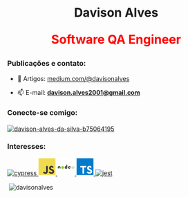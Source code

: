 <h1 align="center">Davison Alves <p style="color:red" >Software QA Engineer</p></h1>

<h3 align="left">Publicações e contato:</h3>

- 📝 Artigos: [medium.com/@davisonalves](https://medium.com/@davisonalves)

- 📫 E-mail: **davison.alves2001@gmail.com**

<h3 align="left">Conecte-se comigo:</h3>
<p align="left">
<a href="https://linkedin.com/in/davison-alves-da-silva-b75064195" target="blank"><img align="center" src="https://raw.githubusercontent.com/rahuldkjain/github-profile-readme-generator/master/src/images/icons/Social/linked-in-alt.svg" alt="davison-alves-da-silva-b75064195" height="30" width="40" /></a>
</p>

<h3 align="left">Interesses:</h3>
<p align="left"> <a href="https://www.cypress.io" target="_blank" rel="noreferrer"> <img src="https://raw.githubusercontent.com/simple-icons/simple-icons/6e46ec1fc23b60c8fd0d2f2ff46db82e16dbd75f/icons/cypress.svg" alt="cypress" width="40" height="40"/> </a> <a href="https://developer.mozilla.org/en-US/docs/Web/JavaScript" target="_blank" rel="noreferrer"> <img src="https://raw.githubusercontent.com/devicons/devicon/master/icons/javascript/javascript-original.svg" alt="javascript" width="40" height="40"/> <a href="https://nodejs.org" target="_blank" rel="noreferrer"> <img src="https://raw.githubusercontent.com/devicons/devicon/master/icons/nodejs/nodejs-original-wordmark.svg" alt="nodejs" width="40" height="40"/> </a> <a href="https://www.typescriptlang.org/" target="_blank" rel="noreferrer"> <img src="https://raw.githubusercontent.com/devicons/devicon/master/icons/typescript/typescript-original.svg" alt="typescript" width="40" height="40"/> </a> </a> <a href="https://jestjs.io" target="_blank" rel="noreferrer"> <img src="https://www.vectorlogo.zone/logos/jestjsio/jestjsio-icon.svg" alt="jest" width="40" height="40"/> </a> </p>

<p>&nbsp;<img align="center" src="https://github-readme-stats.vercel.app/api?username=davisonalves&show_icons=true&locale=en" alt="davisonalves"/></p>
